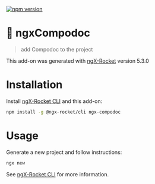 [![npm version](https://badge.fury.io/js/generator-ngx-compodoc.svg)](https://badge.fury.io/js/generator-ngx-compodoc.svg)

# :rocket: ngxCompodoc

> add Compodoc to the project

This add-on was generated with [ngX-Rocket](https://github.com/ngx-rocket/generator-ngx-rocket/) version 5.3.0

# Installation

Install [ngX-Rocket CLI](https://github.com/ngx-rocket/cli) and this add-on:

```sh
npm install -g @ngx-rocket/cli ngx-compodoc
```

# Usage

Generate a new project and follow instructions:
```sh
ngx new
```

See [ngX-Rocket CLI](https://github.com/ngx-rocket/cli) for more information.
